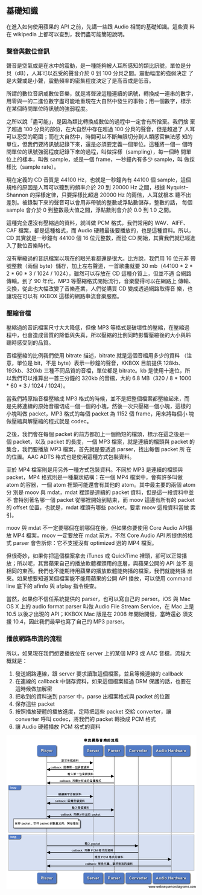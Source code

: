 基礎知識
--------

在進入如何使用蘋果的 API 之前，先講一些跟 Audio 相關的基礎知識。這些資
料在 wikipedia 上都可以查到，我們盡可能簡短說明。

### 聲音與數位音訊

聲音是空氣或是在水中的震動，是一種能夠被人耳所感知的類比訊號，單位是分
貝（dB），人耳可以忍受的聲音介於 0 到 100 分貝之間。震動幅度的強弱決定
了是大聲或是小聲，震動頻率的密集程度決定了是高音或是低音。

所謂的數位音訊或數位音樂，就是將聲波這種連續的訊號，轉換成一連串的數字，
用零與一的二進位數字盡可能地重現在大自然中發生的事物；用一個數字，標示
在某個時間單位時訊號的強弱程度。

之所以說「盡可能」，是因為類比轉換成數位的過程中一定會有所捨棄。我們捨
棄了超過 100 分貝的部份，在大自然中存在超過 100 分貝的聲音，但是超過了
人耳可以忍受的範圍；而在大自然中，時間可以不斷無限切分到人類感官無法感
知的單位，但我們要將訊號記錄下來，還是必須要定義一個單位。這種將一個一
個時間單位的訊號強弱程度記錄下來的過程，叫做採樣（sampling），每一個時
間單位上的樣本，叫做 sample，或是一個 frame，一秒鐘內有多少 sample，叫
做採樣比（sample rate）。

現在定義的 CD 音質是 44100 Hz，也就是一秒鐘內有 44100 個 sample，這個
規格的原因是人耳可以聽到的頻率介於 20 到 20000 Hz 之間，根據
Nyquist–Shannon 的採樣定律，只要採樣比超過 20000 Hz 的兩倍，人耳就根本
聽不出差別。被錄製下來的聲音可以會用非帶號的整數或浮點數儲存，整數的話，
每個 sample 會介於 0 到整數最大值之間，浮點數則會介於 0.0 到 1.0 之間。

這種完全還沒有壓縮過的資料，就叫做 PCM 格式，我們常用的 WAV、AIFF、CAF
檔案，都是這種格式，而 Audio 硬體最後要播放的，也是這種資料。所以，CD
其實就是一秒鐘有 44100 個 16 位元整數，而從 CD 開始，其實我們就已經進
入了數位音樂時代。

沒有壓縮過的音訊檔案以現在的眼光看都還是很大。比方說，我們用 16 位元非
帶號整數（兩個 byte）儲存，加上左右聲道，一首歌曲就要 30 mb（44100 *
2 * 2 * 60 * 3 / 1024 / 1024），雖然可以存放在 CD 這種介質上，但並不適
合網路傳輸。到了 90 年代，MP3 等壓縮格式開始流行，音樂變得可以在網路上
傳輸、交換，從此也大幅改變了音樂產業，人們從購買 CD 變成透過網路取得音
樂，也讓現在可以有 KKBOX 這樣的網路串流音樂服務。

### 壓縮音檔

壓縮過的音訊檔案尺寸大大降低，但像 MP3 等格式是破壞性的壓縮，在壓縮過
程中，也會造成音質的降低與失真，所以壓縮的比例同時影響壓縮後的大小與聆
聽時感受到的品質。

音檔壓縮的比例我們使用 bitrate 描述，bitrate 就是這個音檔用多少的資料
（注意，單位是 bit，不是 byte）表示一秒鐘的聲音，KKBOX 目前提供 128kb、
192kb、320kb 三種不同品質的音檔，單位都是 bitrate。kb 是使用十進位，所
以我們可以推算出一首三分鐘的 320kb 的音檔，大約 6.8 MB（320 / 8 *
1000 * 60 * 3 / 1024 / 1024）。

當我們將原始音檔壓縮成 MP3 格式的時候，並不是把整個檔案都壓縮起來，而
是先將連續的原始音檔切成一個一個的小塊，然後一次只壓縮一個小塊，這樣的
小塊叫做 packet，MP3 格式的每個 packet 為 1152 個 frame，用來將每個小
塊做壓縮與解壓縮的程式就是 codec。

之後，我們會在每個 packet 的前方都加上一個簡短的檔頭，標示在這之後是一
個 packet，以及 packet 的長度，一個 MP3 檔案，就是連續的檔頭與 packet
的集合，我們要播放 MP3 檔案，首先就是要透過 parser，找出每個 packet 所
在的位置。AAC ADTS 格式也是使用這種方式包裝資料。

至於 MP4 檔案則是用另外一種方式包裝資料。不同於 MP3 是連續的檔頭與
packet，MP4 格式則是一種巢狀結構：在一個 MP4 檔案中，會有許多叫做 atom
的容器，一個 atom 裡頭可能還會有其他的 atom。其中最主要的兩個 atom 分
別是 moov 與 mdat，mdat 裡頭是連續的 packet 資料，但是這一段資料中並不
會特別著名哪一個 packet 從哪裡開始到結束，而 moov 這邊有所有的 packet
的 offset 位置，也就是，mdat 裡頭有哪些 packet，要拿 moov 這段資料當做
索引。

moov 與 mdat 不一定要哪個在前哪個在後，但如果你要使用 Core Audio API播
放 MP4 檔案，moov 一定要放在 mdat 前方，不然 Core Audio API 所提供的格
式 parser 會告訴你：它不支援沒有 optimized 過的 MP4 檔案。

但很奇妙，如果你把這個檔案拿去 iTunes 或 QuickTime 裡頭，卻可以正常播
放；所以呢，其實蘋果自己的播放軟體裡頭用的底層，與蘋果公開的 API 並不
是相同的東西，我們也不能期待用蘋果的播放軟體能夠播的檔案，我們就能夠播
出來。如果想要知道某個檔案能不能用蘋果的公開 API 播放，可以使用
command line 底下的 afinfo 與 afplay 指令檢查。

當然，如果你不信任系統提供的 parser，也可以寫自己的 parser。iOS 與 Mac
OS X 上的 audio format parser 叫做 Audio File Stream Service，在 Mac
上是 10.5 以後才出現的 API；KKBOX Mac 版是在 2008 年開始開發，當時還必
須支援 10.4，因此我們最早也寫了自己的 MP3 parser。

### 播放網路串流的流程

所以，如果現在我們想要播放位在 server 上的某個 MP3 或 AAC 音檔，流程大
概就是：

1. 發送網路連線，跟 server 要求讀取這個檔案，並且等候連線的 callback
2. 在連線的 callback 中儲存資料，如果這個檔案經過 DRM 保護的話，也要在
   這時候做加解密
3. 把收到的資料送到 parser 中，parse 出檔案格式與 packet 的位置
4. 保存這些 packet
5. 按照播放硬體的播放進度，定時把這些 packet 交給 converter，讓
   converter 呼叫 codec，將我們的 packet 轉換成 PCM 格式
6. 讓 Audio 硬體播放 PCM 格式的資料

![流程圖](flow.png)
